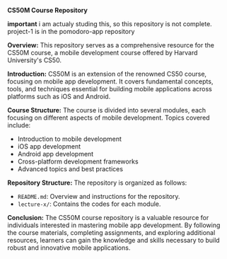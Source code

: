 **CS50M Course Repository**

**important**
i am actualy studing this, so this repository is not complete.
project-1 is in the pomodoro-app repository

**Overview:**
This repository serves as a comprehensive resource for the CS50M course, a mobile development course offered by Harvard University's CS50.

**Introduction:**
CS50M is an extension of the renowned CS50 course, focusing on mobile app development. It covers fundamental concepts, tools, and techniques essential for building mobile applications across platforms such as iOS and Android.

**Course Structure:**
The course is divided into several modules, each focusing on different aspects of mobile development. Topics covered include:

- Introduction to mobile development
- iOS app development
- Android app development
- Cross-platform development frameworks
- Advanced topics and best practices

**Repository Structure:**
The repository is organized as follows:

- `README.md`: Overview and instructions for the repository.
- `lecture-x/`: Contains the codes for each module.

**Conclusion:**
The CS50M course repository is a valuable resource for individuals interested in mastering mobile app development. By following the course materials, completing assignments, and exploring additional resources, learners can gain the knowledge and skills necessary to build robust and innovative mobile applications.
